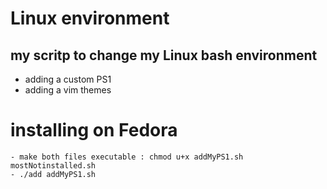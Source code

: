 # Linux environment  

## my scritp to change my Linux bash environment 

- adding a custom  PS1 
- adding a vim themes


# installing on Fedora 

    - make both files executable : chmod u+x addMyPS1.sh mostNotinstalled.sh
    - ./add addMyPS1.sh
    

